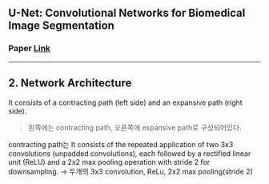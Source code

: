 ## U-Net: Convolutional Networks for Biomedical Image Segmentation
### Paper [Link](https://arxiv.org/pdf/1505.04597.pdf)
___


## 2. Network Architecture 
 It consists of a contracting path (left side) and an expansive path (right side).<br>
 >왼쪽에는 contracting path, 오른쪽에 expansive path로 구성되어있다.
  
 contracting path는 It consists of the repeated application of two 3x3 convolutions (unpadded convolutions), 
 each followed by a rectified linear unit (ReLU) and a 2x2 max pooling operation with stride 2 for downsampling.
 -> 두개의 3x3 convolution, ReLu, 2x2 max pooling(stride 2)